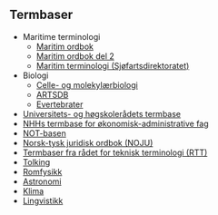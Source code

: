 ## Termbaser

- Maritime terminologi
  - [Maritim ordbok](/MRT)
  - [Maritim ordbok del 2](/MRT2)
  - [Maritim terminologi (Sjøfartsdirektoratet)](/SDIR)
- Biologi
  - [Celle- og molekylærbiologi](/CMBIOLOGI)
  - [ARTSDB](/ARTSDB)
  - [Evertebrater](/EVERTEBRATER)
- [Universitets- og høgskolerådets termbase](/UHR)
- [NHHs termbase for økonomisk-administrative fag](/NHH)
- [NOT-basen](/NOT)
- [Norsk-tysk juridisk ordbok (NOJU)](/NOJU)
- [Termbaser fra rådet for teknisk terminologi (RTT)](/RTT)
- [Tolking](/TOLKING)
- [Romfysikk](/ROMFYS)
- [Astronomi](/ASTRONOMI)
- [Klima](/KLIMA)
- [Lingvistikk](/LINGVISTIKK)

